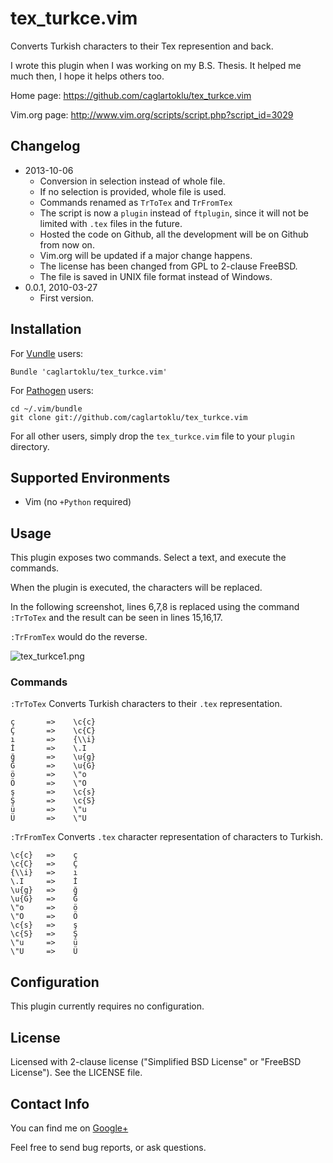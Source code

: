 # tex_turkce.vim

Converts Turkish characters to their Tex represention and back.

I wrote this plugin when I was working on my B.S. Thesis.
It helped me much then, I hope it helps others too.

Home page:
https://github.com/caglartoklu/tex_turkce.vim

Vim.org page:
http://www.vim.org/scripts/script.php?script_id=3029


## Changelog

- 2013-10-06
  - Conversion in selection instead of whole file.
  - If no selection is provided, whole file is used.
  - Commands renamed as `TrToTex` and `TrFromTex`
  - The script is now a `plugin` instead of `ftplugin`, since it will
    not be limited with `.tex` files in the future.
  - Hosted the code on Github, all the development will be on Github from now on.
  - Vim.org will be updated if a major change happens.
  - The license has been changed from GPL to 2-clause FreeBSD.
  - The file is saved in UNIX file format instead of Windows.
- 0.0.1, 2010-03-27
  - First version.


## Installation

For [Vundle](https://github.com/gmarik/vundle) users:

    Bundle 'caglartoklu/tex_turkce.vim'

For [Pathogen](https://github.com/tpope/vim-pathogen) users:

    cd ~/.vim/bundle
    git clone git://github.com/caglartoklu/tex_turkce.vim

For all other users, simply drop the `tex_turkce.vim` file to your
`plugin` directory.


## Supported Environments
- Vim (no `+Python` required)


## Usage

This plugin exposes two commands.
Select a text, and execute the commands.

When the plugin is executed, the characters will be replaced.

In the following screenshot, lines 6,7,8 is replaced using the
command `:TrToTex` and the result can be seen in lines 15,16,17.

`:TrFromTex` would do the reverse.

![tex_turkce1.png](https://raw.github.com/caglartoklu/tex_turkce/media/tex_turkce1.png)


### Commands

`:TrToTex`
  Converts Turkish characters to their `.tex` representation.

    ç       =>    \c{c}
    Ç       =>    \c{C}
    ı       =>    {\\i}
    İ       =>    \.I
    ğ       =>    \u{g}
    Ğ       =>    \u{G}
    ö       =>    \"o
    Ö       =>    \"O
    ş       =>    \c{s}
    Ş       =>    \c{S}
    ü       =>    \"u
    Ü       =>    \"U

`:TrFromTex`
  Converts `.tex` character representation of characters to Turkish.

    \c{c}   =>    ç
    \c{C}   =>    Ç
    {\\i}   =>    ı
    \.I     =>    İ
    \u{g}   =>    ğ
    \u{G}   =>    Ğ
    \"o     =>    ö
    \"O     =>    Ö
    \c{s}   =>    ş
    \c{S}   =>    Ş
    \"u     =>    ü
    \"U     =>    Ü



## Configuration

This plugin currently requires no configuration.


## License

Licensed with 2-clause license ("Simplified BSD License" or "FreeBSD License").
See the LICENSE file.


## Contact Info

You can find me on
[Google+](https://plus.google.com/108566243864924912767/posts)

Feel free to send bug reports, or ask questions.
